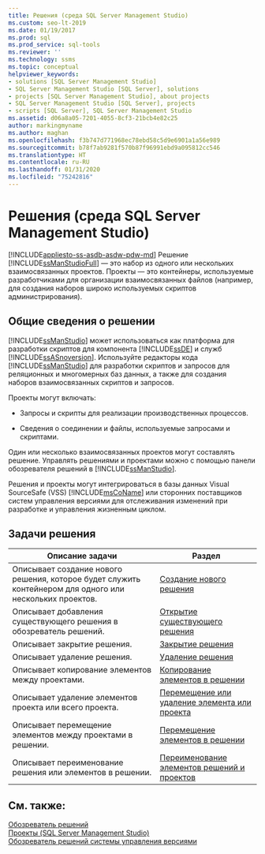 ```yaml
---
title: Решения (среда SQL Server Management Studio)
ms.custom: seo-lt-2019
ms.date: 01/19/2017
ms.prod: sql
ms.prod_service: sql-tools
ms.reviewer: ''
ms.technology: ssms
ms.topic: conceptual
helpviewer_keywords:
- solutions [SQL Server Management Studio]
- SQL Server Management Studio [SQL Server], solutions
- projects [SQL Server Management Studio], about projects
- SQL Server Management Studio [SQL Server], projects
- scripts [SQL Server], SQL Server Management Studio
ms.assetid: d06a8a05-7201-4055-8cf3-21bcb4e82c25
author: markingmyname
ms.author: maghan
ms.openlocfilehash: f3b747d771968ec78ebd58c5d9e6901a1a56e989
ms.sourcegitcommit: b78f7ab9281f570b87f96991ebd9a095812cc546
ms.translationtype: HT
ms.contentlocale: ru-RU
ms.lasthandoff: 01/31/2020
ms.locfileid: "75242816"
---
```

# <a name="solutions-sql-server-management-studio"></a>Решения (среда SQL Server Management Studio)
[!INCLUDE[appliesto-ss-asdb-asdw-pdw-md](../../includes/appliesto-ss-asdb-asdw-pdw-md.md)]
Решение [!INCLUDE[ssManStudioFull](../../includes/ssmanstudiofull-md.md)] — это набор из одного или нескольких взаимосвязанных проектов. Проекты — это контейнеры, используемые разработчиками для организации взаимосвязанных файлов (например, для создания наборов широко используемых скриптов администрирования).  
  
## <a name="solution-overview"></a>Общие сведения о решении  
[!INCLUDE[ssManStudio](../../includes/ssmanstudio-md.md)] может использоваться как платформа для разработки скриптов для компонента [!INCLUDE[ssDE](../../includes/ssde_md.md)] и служб [!INCLUDE[ssASnoversion](../../includes/ssasnoversion_md.md)]. Используйте редакторы кода [!INCLUDE[ssManStudio](../../includes/ssmanstudio-md.md)] для разработки скриптов и запросов для реляционных и многомерных баз данных, а также для создания наборов взаимосвязанных скриптов и запросов.  
  
Проекты могут включать:  
  
-   Запросы и скрипты для реализации производственных процессов.  
  
-   Сведения о соединении и файлы, используемые запросами и скриптами.  
  
Один или несколько взаимосвязанных проектов могут составлять решение. Управлять решениями и проектами можно с помощью панели обозревателя решений в [!INCLUDE[ssManStudio](../../includes/ssmanstudio-md.md)].  
  
Решения и проекты могут интегрироваться в базы данных Visual SourceSafe (VSS) [!INCLUDE[msCoName](../../includes/msconame_md.md)] или сторонних поставщиков систем управления версиями для отслеживания изменений при разработке и управления жизненным циклом.  
  
## <a name="solution-tasks"></a>Задачи решения  
  
|Описание задачи|Раздел|  
|--------------------|---------|  
|Описывает создание нового решения, которое будет служить контейнером для одного или нескольких проектов.|[Создание нового решения](../../ssms/solution/create-a-new-solution.md)|  
|Описывает добавления существующего решения в обозреватель решений.|[Открытие существующего решения](../../ssms/solution/open-an-existing-solution.md)|  
|Описывает закрытие решения.|[Закрытие решения](../../ssms/solution/close-a-solution.md)|  
|Описывает удаление решения.|[Удаление решения](../../ssms/solution/delete-a-solution.md)|  
|Описывает копирование элементов между проектами.|[Копирование элементов в решении](../../ssms/solution/copy-items-in-a-solution.md)|  
|Описывает удаление элементов проекта или всего проекта.|[Перемещение или удаление элемента или проекта](../../ssms/solution/remove-or-delete-an-item-or-project.md)|  
|Описывает перемещение элементов между проектами в решении.|[Перемещение элементов в решении](../../ssms/solution/move-items-in-a-solution.md)|  
|Описывает переименование решения или элементов в решении.|[Переименование элементов решений и проектов](../../ssms/solution/rename-solutions-and-project-items.md)|  
  
## <a name="see-also"></a>См. также:  
[Обозреватель решений](../../ssms/solution/solution-explorer.md)  
[Проекты (SQL Server Management Studio)](../../ssms/solution/projects-sql-server-management-studio.md)  
[Обозреватель решений системы управления версиями](https://msdn.microsoft.com/library/ms173879.aspx)  
  
